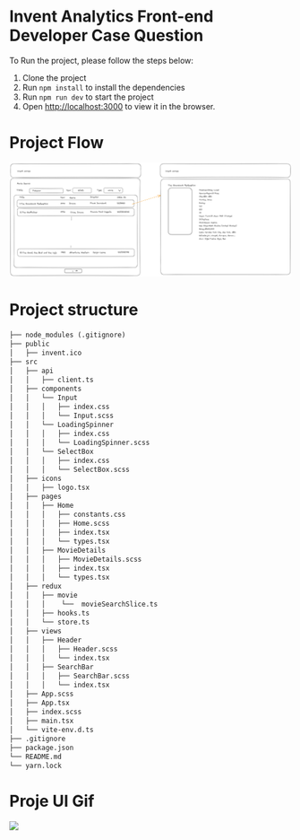 
# Invent Analytics Front-end Developer Case Question

To Run the project, please follow the steps below:

1. Clone the project
2. Run `npm install` to install the dependencies
3. Run `npm run dev` to start the project
4. Open [http://localhost:3000](http://localhost:3000) to view it in the browser.

 # Project Flow
 <img src="https://raw.githubusercontent.com/erdemkarakas/invent-frontend-case/main/invent-movies-flow.png" alt="reactnative" />

 # Project structure
```
├── node_modules (.gitignore)
├── public
│   ├── invent.ico
├── src
│   ├── api
│   │   ├── client.ts
│   ├── components
│   │   └── Input
│   │   │   ├── index.css
│   │   │   └── Input.scss
│   │   └── LoadingSpinner
│   │   │   ├── index.css
│   │   │   └── LoadingSpinner.scss
│   │   └── SelectBox
│   │   │   ├── index.css
│   │   │   └── SelectBox.scss
│   ├── icons
│   │   ├── logo.tsx
│   ├── pages
│   │   ├── Home
│   │   │   ├── constants.css
│   │   │   ├── Home.scss
│   │   │   ├── index.tsx
│   │   │   └── types.tsx
│   │   ├── MovieDetails
│   │   │   ├── MovieDetails.scss
│   │   │   ├── index.tsx
│   │   │   └── types.tsx
│   ├── redux
│   │   ├── movie
│   │   │    └──  movieSearchSlice.ts
│   │   ├── hooks.ts
│   │   └── store.ts
│   ├── views
│   │   ├── Header
│   │   │   ├── Header.scss
│   │   │   └── index.tsx
│   │   ├── SearchBar
│   │   │   ├── SearchBar.scss
│   │   │   └── index.tsx
│   ├── App.scss
│   ├── App.tsx
│   ├── index.scss
│   ├── main.tsx
│   └── vite-env.d.ts
├── .gitignore
├── package.json
└── README.md
└── yarn.lock
```


# Proje UI Gif

<img src="invent-movies.gif" />
